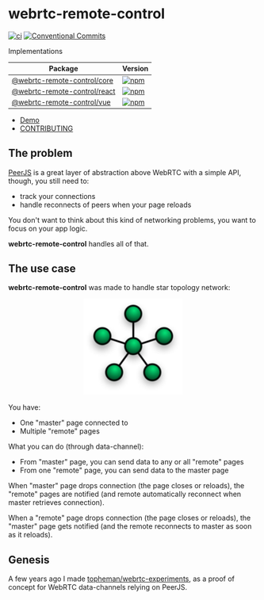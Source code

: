 # webrtc-remote-control

[![ci](https://github.com/topheman/webrtc-remote-control/actions/workflows/ci.yml/badge.svg)](https://github.com/topheman/webrtc-remote-control/actions/workflows/ci.yml)
[![Conventional Commits](https://img.shields.io/badge/Conventional%20Commits-1.0.0-yellow.svg)](https://www.conventionalcommits.org)

Implementations

| Package                                                 | Version                                                                                                                                    |
| ------------------------------------------------------- | ------------------------------------------------------------------------------------------------------------------------------------------ |
| [@webrtc-remote-control/core](./packages/core#readme)   | [![npm](https://img.shields.io/npm/v/@webrtc-remote-control/core?color=blue)](https://www.npmjs.com/package/@webrtc-remote-control/core)   |
| [@webrtc-remote-control/react](./packages/react#readme) | [![npm](https://img.shields.io/npm/v/@webrtc-remote-control/react?color=blue)](https://www.npmjs.com/package/@webrtc-remote-control/react) |
| [@webrtc-remote-control/vue](./packages/vue#readme)     | [![npm](https://img.shields.io/npm/v/@webrtc-remote-control/vue?color=blue)](https://www.npmjs.com/package/@webrtc-remote-control/vue)     |

- [Demo](./demo#readme)
- [CONTRIBUTING](CONTRIBUTING.md)

## The problem

[PeerJS](https://peerjs.com) is a great layer of abstraction above WebRTC with a simple API, though, you still need to:

- track your connections
- handle reconnects of peers when your page reloads

You don't want to think about this kind of networking problems, you want to focus on your app logic.

**webrtc-remote-control** handles all of that.

## The use case

**webrtc-remote-control** was made to handle star topology network:

<p style="text-align:center"><img src="./public/star-network-topology.png" width=200></p>

You have:

- One "master" page connected to
- Multiple "remote" pages

What you can do (through data-channel):

- From "master" page, you can send data to any or all "remote" pages
- From one "remote" page, you can send data to the master page

When "master" page drops connection (the page closes or reloads), the "remote" pages are notified (and remote automatically reconnect when master retrieves connection).

When a "remote" page drops connection (the page closes or reloads), the "master" page gets notified (and the remote reconnects to master as soon as it reloads).

## Genesis

A few years ago I made [topheman/webrtc-experiments](https://github.com/topheman/webrtc-experiments), as a proof of concept for WebRTC data-channels relying on PeerJS.
